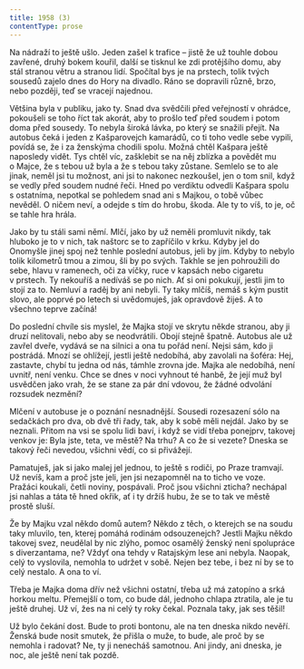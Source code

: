```yaml
---
title: 1958 (3)
contentType: prose
---
```


  

Na nádraží to ještě ušlo. Jeden zašel k trafice – jistě že už touhle dobou zavřené, druhý bokem kouřil, další se tisknul ke zdi protějšího domu, aby stál stranou větru a stranou lidí. Spočítal bys je na prstech, tolik tvých sousedů zajelo dnes do Hory na divadlo. Ráno se dopravili různě, brzo, nebo později, teď se vracejí najednou.

Většina byla v publiku, jako ty. Snad dva svědčili před veřej­ností v ohrádce, pokoušeli se toho říct tak akorát, aby to prošlo teď před soudem i potom doma před sousedy. To nebyla široká lávka, po který se snažili přejít. Na autobus čeká i jeden z Kašparovejch kamarádů, co ti toho vedle sebe vypili, povídá se, že i za ženskýma chodili spolu. Možná chtěl Kašpara ještě naposledy vidět. Tys chtěl víc, zašklebit se na něj zblízka a povědět mu o Majce, že s tebou už byla a že s tebou taky zůstane. Semlelo se to ale jinak, neměl jsi tu možnost, ani jsi to nakonec nezkoušel, jen o tom snil, když se vedly před soudem nudné řeči. Hned po verdiktu odvedli Kašpara spolu s ostatníma, nepotkal se pohledem snad ani s Majkou, o tobě vůbec nevěděl. O ničem neví, a odejde s tím do hrobu, škoda. Ale ty to víš, to je, oč se tahle hra hrála.

Jako by tu stáli sami němí. Mlčí, jako by už neměli promluvit nikdy, tak hluboko je to v nich, tak naštorc se to zapříčilo v krku. Kdyby jel do Onomyšle jinej spoj než tenhle poslední autobus, jeli by jím. Kdyby to nebylo tolik kilometrů tmou a zimou, šli by po svých. Takhle se jen pohroužili do sebe, hlavu v ramenech, oči za víčky, ruce v kapsách nebo cigaretu v prstech. Ty nekouříš a nedíváš se po nich. Ať si oni pokukují, jestli jim to stojí za to. Nemluví a raděj by ani nebyli. Ty taky mlčíš, nemáš s kým pustit slovo, ale poprvé po letech si uvědomuješ, jak opravdově žiješ. A to všechno teprve začíná!

Do poslední chvíle sis myslel, že Majka stojí ve skrytu někde stranou, aby ji druzí nelitovali, nebo aby se neodvrátili. Obojí stejně špatně. Autobus ale už zavřel dveře, vydává se na silnici a ona tu pořád není. Nejsi sám, kdo ji postrádá. Mnozí se ohlížejí, jestli ještě nedobíhá, aby zavolali na šoféra: Hej, zastavte, chybí tu jedna od nás, támhle zrovna jde. Majka ale nedobíhá, není uvnitř, není venku. Chce se dnes v noci vyhnout té hanbě, že její muž byl usvědčen jako vrah, že se stane za pár dní vdovou, že žádné odvolání rozsudek nezmění?

Mlčení v autobuse je o poznání nesnadnější. Sousedi rozesazení sólo na sedačkách pro dva, ob dvě tři řady, tak, aby k sobě měli nejdál. Jako by se neznali. Přitom na vsi se spolu lidi baví, i když se vidí třeba ponejprv, takovej venkov je: Byla jste, teta, ve městě? Na trhu? A co že si vezete? Dneska se takový řeči nevedou, všichni vědí, co si přivážejí.

Pamatuješ, jak si jako malej jel jednou, to ještě s rodiči, po Praze tramvají. Už nevíš, kam a proč jste jeli, jen jsi nezapomněl na to ticho ve voze. Pražáci koukali, četli noviny, pospávali. Proč jsou všichni zticha? nechápal jsi nahlas a táta tě hned okřik, ať i ty držíš hubu, že se to tak ve městě prostě sluší.

Že by Majku vzal někdo domů autem? Někdo z těch, o kterejch se na soudu taky mluvilo, ten, kterej pomáhá rodinám odsouzenejch? Jestli Majku někdo takovej svez, neudělal by nic zlýho, pomoc osamělý ženský není spolupráce s diverzantama, ne? Vždyť ona tehdy v Ratajským lese ani nebyla. Naopak, celý to vyslovila, nemohla to udržet v sobě. Nejen bez tebe, i bez ní by se to celý nestalo. A ona to ví.

Třeba je Majka doma dřív než všichni ostatní, třeba už má zatopíno a srká horkou meltu. Přemejšlí o tom, co bude dál, jednoho chlapa ztratila, ale je tu ještě druhej. Už ví, žes na ni celý ty roky čekal. Poznala taky, jak ses těšil!

Už bylo čekání dost. Bude to proti bontonu, ale na ten dneska nikdo nevěří. Ženská bude nosit smutek, že přišla o muže, to bude, ale proč by se nemohla i radovat? Ne, ty ji nenecháš samotnou. Ani jindy, ani dneska, je noc, ale ještě není tak pozdě.

